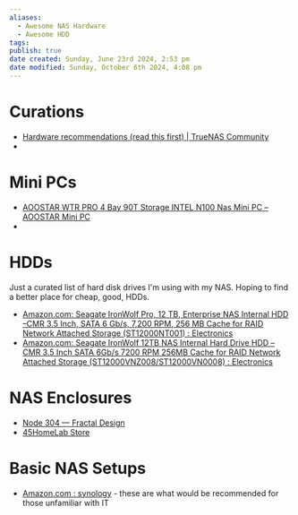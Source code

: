 ```yaml
---
aliases:
  - Awesome NAS Hardware
  - Awesome HDD
tags: 
publish: true
date created: Sunday, June 23rd 2024, 2:53 pm
date modified: Sunday, October 6th 2024, 4:08 pm
---
```


# Curations

- [Hardware recommendations (read this first) | TrueNAS Community](https://www.truenas.com/community/threads/hardware-recommendations-read-this-first.23069/)
- 

# Mini PCs

- [AOOSTAR WTR PRO 4 Bay 90T Storage INTEL N100 Nas Mini PC – AOOSTAR Mini PC](https://aoostar.com/products/aoostar-n9e-intel-n100-mini-pc4c-4t-up-to-3-4ghz-with-w11-home-8-16gb-ddr4-3200mhz-ram-256-512gb-m-2-2280-nvme-ssd)
- 

# HDDs

Just a curated list of hard disk drives I'm using with my NAS.  Hoping to find a better place for cheap, good, HDDs.

- [Amazon.com: Seagate IronWolf Pro, 12 TB, Enterprise NAS Internal HDD –CMR 3.5 Inch, SATA 6 Gb/s, 7,200 RPM, 256 MB Cache for RAID Network Attached Storage (ST12000NT001) : Electronics](https://www.amazon.com/dp/B0B94KSFTH/ref=twister_B0CZJDKFR1?_encoding=UTF8&th=1)
- [Amazon.com: Seagate IronWolf 12TB NAS Internal Hard Drive HDD – CMR 3.5 Inch SATA 6Gb/s 7200 RPM 256MB Cache for RAID Network Attached Storage (ST12000VNZ008/ST12000VN0008) : Electronics](https://www.amazon.com/dp/B084ZTSMWF?th=1) 

# NAS Enclosures

- [Node 304 — Fractal Design](https://www.fractal-design.com/products/cases/node/node-304/black/) 
- [45HomeLab Store](https://store.45homelab.com/#enterprise-drives-hdds) 

# Basic NAS Setups

- [Amazon.com : synology](https://www.amazon.com/synology/s?k=synology) - these are what would be recommended for those unfamiliar with IT